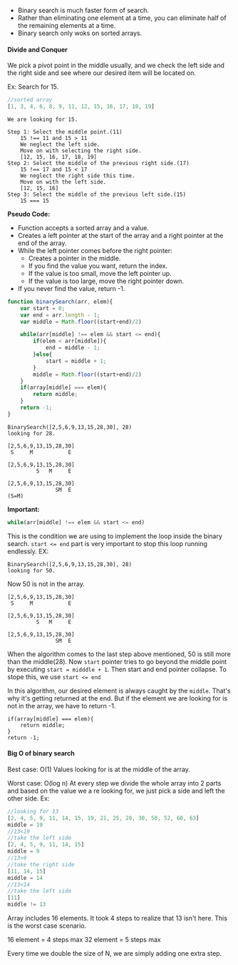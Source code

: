 - Binary search is much faster form of search.
- Rather than eliminating one element at a time, you can eliminate half of the remaining elements at a time.
- Binary search only woks on sorted arrays. 

#### Divide and Conquer
We pick a pivot point in the middle usually, and we check the left side and the right side and see where our desired item will be located on. 

Ex:
Search for 15.
```js
//sorted array
[1, 3, 4, 6, 8, 9, 11, 12, 15, 16, 17, 18, 19]
```
```
We are looking for 15.

Step 1: Select the middle point.(11)
	15 !== 11 and 15 > 11
	We neglect the left side.
	Move on with selecting the right side.
	[12, 15, 16, 17, 18, 19]
Step 2: Select the middle of the previous right side.(17)
	15 !== 17 and 15 < 17
	We neglect the right side this time.
	Move on with the left side.
	[12, 15, 16]
Step 3: Select the middle of the previous left side.(15)
	15 === 15
```

**Pseudo Code:**
- Function accepts a sorted array and a value.
- Creates a left pointer at the start of the array and a right pointer at the end of the array.
- While the left pointer comes before the right pointer: 
	- Creates a pointer in the middle.
	- If you find the value you want, return the index. 
	- If the value is too small, move the left pointer up.
	- If the value is too large, move the right pointer down.
- If you never find the value, return -1.
```js
function binarySearch(arr, elem){
	var start = 0;
	var end = arr.length - 1;
	var middle = Math.floor((start+end)/2)

	while(arr[middle] !== elem && start <= end){
		if(elem < arr[middle]){
			end = middle - 1;
		}else{
			start = middle + 1;
		}
		middle = Math.floor((start+end)/2)
	}
	if(array[middle] === elem){
		return middle;
	}
	return -1;
}
```
```
BinarySearch([2,5,6,9,13,15,28,30], 28)
looking for 28.

[2,5,6,9,13,15,28,30]
 S     M           E

[2,5,6,9,13,15,28,30]
         S   M     E

[2,5,6,9,13,15,28,30]
			   SM  E
(S=M)
```

**Important:**
```js
while(arr[middle] !== elem && start <= end)
```
This is the condition we are using to implement the loop inside the binary search. 
 `start <= end` part is very important to stop this loop running endlessly.
 EX:
```
BinarySearch([2,5,6,9,13,15,28,30], 28)
looking for 50.
```
Now 50 is not in the array.
```
[2,5,6,9,13,15,28,30]
 S     M           E

[2,5,6,9,13,15,28,30]
         S   M     E

[2,5,6,9,13,15,28,30]
			   SM  E
```
When the algorithm comes to the last step above mentioned, 50 is still more than the middle(28).
Now `start` pointer tries to go beyond the middle point by executing `start = midddle + 1`. 
Then start and end pointer collapse. 
To stope this, we use `start <= end`

In this algorithm, our desired element is always caught by the `middle`. That's why it's getting returned at the end. 
But if the element we are looking for is not in the array, we have to return -1. 
```
if(array[middle] === elem){
	return middle;
}
return -1;
```

#### Big O of binary search
Best case: O(1)
Values looking for is at the middle of the array. 

Worst case: O(log n)
At every step we divide the whole array into 2 parts and based on the value we a re looking for, we just pick a side and left the other side.
Ex:
```js
//looking for 13
[2, 4, 5, 9, 11, 14, 15, 19, 21, 25, 28, 30, 50, 52, 60, 63]
middle = 19
//13<19
//take the left side
[2, 4, 5, 9, 11, 14, 15]
middle = 9
//13>9
//take the right side
[11, 14, 15]
middle = 14
//13<14
//take the left side
[11]
middle != 13
```
Array includes 16 elements.
It took 4 steps to realize that 13 isn't here. 
This is the worst case scenario. 

16 element = 4 steps max
32 element = 5 steps max

Every time we double the size of N, we are simply adding one extra step. 